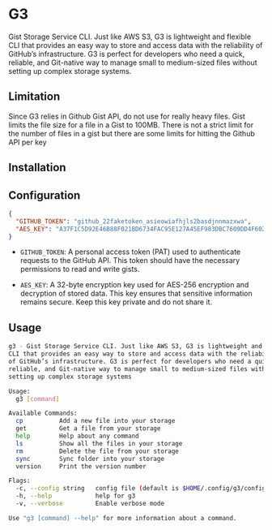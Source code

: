 # G3

Gist Storage Service CLI. Just like AWS S3, G3 is lightweight and flexible
CLI that provides an easy way to store and access data with the reliability
of GitHub’s infrastructure. G3 is perfect for developers who need a quick,
reliable, and Git-native way to manage small to medium-sized files without
setting up complex storage systems.

## Limitation

Since G3 relies in Github Gist API, do not use for really heavy files.
Gist limits the file size for a file in a Gist to 100MB. There is not a
strict limit for the number of files in a gist but there are some limits
for hitting the Github API per key

## Installation

## Configuration

```json
{
  "GITHUB_TOKEN": "github_22faketoken_asieowiafhjls2basdjnnmazxwa",
  "AES_KEY": "A37F1C5D92E46B88F021BD6734FAC95E127A45EF983DBC7609DD4F602A9183BF"
}
```

- `GITHUB_TOKEN`: A personal access token (PAT) used to authenticate requests
  to the GitHub API. This token should have the necessary permissions to
  read and write gists.

- `AES_KEY`: A 32-byte encryption key used for AES-256 encryption and
  decryption of stored data. This key ensures that sensitive information
  remains secure. Keep this key private and do not share it.

## Usage

```sh
g3 - Gist Storage Service CLI. Just like AWS S3, G3 is lightweight and flexible
CLI that provides an easy way to store and access data with the reliability
of GitHub’s infrastructure. G3 is perfect for developers who need a quick,
reliable, and Git-native way to manage small to medium-sized files without
setting up complex storage systems

Usage:
  g3 [command]

Available Commands:
  cp          Add a new file into your storage
  get         Get a file from your storage
  help        Help about any command
  ls          Show all the files in your storage
  rm          Delete the file from your storage
  sync        Sync folder into your storage
  version     Print the version number

Flags:
  -c, --config string   config file (default is $HOME/.config/g3/config.json)
  -h, --help            help for g3
  -v, --verbose         Enable verbose mode

Use "g3 [command] --help" for more information about a command.
```
